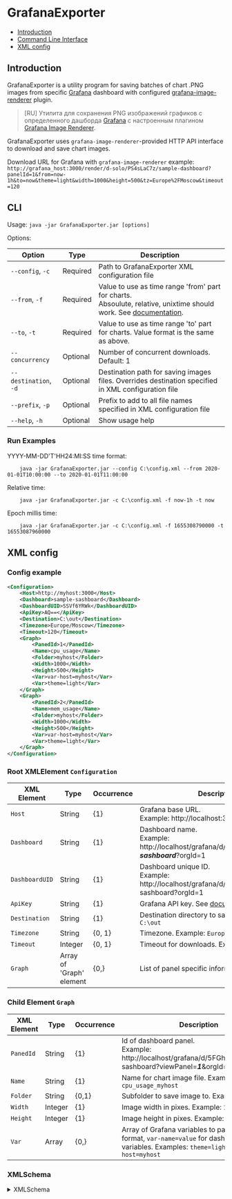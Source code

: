 # GrafanaExporter

+ [Introduction](#introduction)
+ [Command Line Interface](#cli)
+ [XML config](#xml-config)

## Introduction

GrafanaExporter is a utility program for saving batches of chart .PNG images from specific [Grafana](https://grafana.com/grafana/) dashboard with configured [grafana-image-renderer](https://grafana.com/grafana/plugins/grafana-image-renderer/) plugin.

> [RU] 
> Утилита для сохранения PNG изображений графиков с определенного дашборда [Grafana](https://grafana.com/grafana/) с настроенным плагином [Grafana Image Renderer](https://grafana.com/grafana/plugins/grafana-image-renderer/). 

GrafanaExporter uses `grafana-image-renderer`-provided HTTP API interface to download and save chart images.

Download URL for Grafana with `grafana-image-renderer` example:
`http://grafana_host:3000/render/d-solo/PS4sLaC7z/sample-dashboard?panelId=1&from=now-1h&to=now&theme=light&width=1000&height=500&tz=Europe%2FMoscow&timeout=120`

## CLI

Usage: `java -jar GrafanaExporter.jar [options]`

Options:

| Option                | Type      | Description                                                                                                                                                                                    |
|-----------------------|-----------|------------------------------------------------------------------------------------------------------------------------------------------------------------------------------------------------|
| `--config`, `-c`      | Required  | Path to GrafanaExporter XML configuration file                                                                                                                                                 |
| `--from`, `-f`        | Required  | Value to use as time range 'from' part for charts.<br/> Absoulute, relative, unixtime should work. See [documentation](https://grafana.com/docs/grafana/v9.0/dashboards/time-range-controls/). |
| `--to`, `-t`          | Required  | Value to use as time range 'to' part for charts. Value format is the same as above.                                                                                                            |
| `--concurrency`       | Optional  | Number of concurrent downloads. Default: 1                                                                                                                                                     |
| `--destination`, `-d` | Optional  | Destination path for saving images files. Overrides destination specified in XML configuration file                                                                                            |
| `--prefix`, `-p`      | Optional  | Prefix to add to all file names specified in XML configuration file                                                                                                                            |
| `--help`, `-h`        | Optional  | Show usage help                                                                                                                                                                                |

### Run Examples

YYYY-MM-DD'T'HH24:MI:SS time format:
```shell
    java -jar GrafanaExporter.jar --config C:\config.xml --from 2020-01-01T10:00:00 --to 2020-01-01T11:00:00
````

Relative time:
```shell
    java -jar GrafanaExporter.jar -c C:\config.xml -f now-1h -t now
````

Epoch millis time:
```shell
    java -jar GrafanaExporter.jar -c C:\config.xml -f 1655308790000 -t 16553087960000
````


## XML config

### Config example

```xml
<Configuration>
    <Host>http://myhost:3000</Host>
    <Dashboard>sample-sashboard</Dashboard>
    <DashboardUID>SSVf6YRWk</DashboardUID>
    <ApiKey>AQ==</ApiKey>
    <Destination>C:\out</Destination>
    <Timezone>Europe/Moscow</Timezone>
    <Timeout>120</Timeout>
    <Graph>
        <PanedId>1</PanedId>
        <Name>cpu_usage</Name>
        <Folder>myhost</Folder>
        <Width>1000</Width>
        <Height>500</Height>
        <Var>var-host=myhost</Var>
        <Var>theme=light</Var>
    </Graph>
    <Graph>
        <PanedId>2</PanedId>
        <Name>mem_usage</Name>
        <Folder>myhost</Folder>
        <Width>1000</Width>
        <Height>500</Height>
        <Var>var-host=myhost</Var>
        <Var>theme=light</Var>
    </Graph>
</Configuration>
```

### Root XMLElement `Configuration`

| XML Element    | Type                     | Occurrence | Description                                                                                                          |
|----------------|--------------------------|------------|----------------------------------------------------------------------------------------------------------------------|
| `Host`         | String                   | {1}        | Grafana base URL. <br/> Example:  http://localhost:3000                                                              |
| `Dashboard`    | String                   | {1}        | Dashboard name. <br/> Example: <span>http://</span>localhost/grafana/d/5FGhJhv4z/***sample-sashboard***?orgId=1      |
| `DashboardUID` | String                   | {1}        | Dashboard unique ID. <br/> Example: <span>http://</span>localhost/grafana/d/***5FGhJhv4z***/sample-sashboard?orgId=1 |
| `ApiKey`       | String                   | {1}        | Grafana API key. See [documentation](https://grafana.com/docs/grafana/latest/administration/api-keys/)               |
| `Destination`  | String                   | {1}        | Destination directory to save images. Example: `C:\out`                                                              |
| `Timezone`     | String                   | {0, 1}     | Timezone. Example: `Europe/Moscow`                                                                                   |
| `Timeout`      | Integer                  | {0, 1}     | Timeout for downloads. Example: `120`                                                                                |
| `Graph`        | Array of 'Graph' element | {0,}       | List of panel specific information.                                                                                  |

### Child Element `Graph`

| XML Element  | Type     | Occurrence    | Description                                                                                                                                    |
|--------------|----------|---------------|------------------------------------------------------------------------------------------------------------------------------------------------|
| `PanedId`    | String   | {1}           | Id of dashboard panel. <br/> Example: <span>http://</span>localhost/grafana/d/5FGhJhv4z/sample-sashboard?viewPanel=***1***&orgId=1             |
| `Name`       | String   | {1}           | Name for chart image file. Example: `cpu_usage_myhost`                                                                                         |
| `Folder`     | String   | {0,1}         | Subfolder to save image to. Example: `myhost`                                                                                                  |
| `Width`      | Integer  | {1}           | Image width in pixes. Example: `1000`                                                                                                          |
| `Height`     | Integer  | {1}           | Image height in pixes. Example: `500`                                                                                                          |
| `Var`        | Array    | {0,}          | Array of Grafana variables to pass in `key=value` format, `var-name=value` for dashboard variables. Examples: `theme=light`, `var-host=myhost` |

### XMLSchema

<details>
        <summary>XMLSchema</summary>
```xsd
<?xml version="1.0" encoding="utf-8"?>
<!-- Created with Liquid Technologies Online Tools 1.0 (https://www.liquid-technologies.com) -->
<xs:schema attributeFormDefault="unqualified" elementFormDefault="qualified" xmlns:xs="http://www.w3.org/2001/XMLSchema">
    <xs:element name="Configuration">
        <xs:complexType>
            <xs:sequence>
                <xs:element name="Host" type="xs:string" />
                <xs:element name="Dashboard" type="xs:string" />
                <xs:element name="DashboardUID" type="xs:string" />
                <xs:element name="ApiKey" type="xs:string" />
                <xs:element name="Destination" type="xs:string" />
                <xs:element name="Timezone" type="xs:string" />
                <xs:element name="Timeout" type="xs:unsignedShort" />
                <xs:element maxOccurs="unbounded" name="Graph">
                    <xs:complexType>
                        <xs:sequence>
                            <xs:element name="PanedId" type="xs:unsignedShort" />
                            <xs:element name="Name" type="xs:string" />
                            <xs:element name="Folder" type="xs:string" />
                            <xs:element name="Width" type="xs:unsignedShort" />
                            <xs:element name="Height" type="xs:unsignedShort" />
                            <xs:element maxOccurs="unbounded" name="Var" type="xs:string" />
                        </xs:sequence>
                    </xs:complexType>
                </xs:element>
            </xs:sequence>
        </xs:complexType>
    </xs:element>
</xs:schema>
```
</details>
